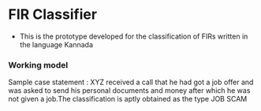 # FIR Classifier
- This is the prototype developed for the classification of FIRs written in the language Kannada 


### Working model
Sample case statement : XYZ received a call that he had got a job offer and was asked to send his personal documents and money after which he was not given a job.The classification is aptly obtained as the type JOB SCAM
